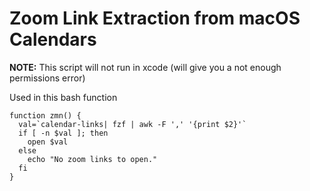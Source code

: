# Zoom Link Extraction from macOS Calendars

**NOTE:** This script will not run in xcode (will give you a not enough permissions error)

Used in this bash function

```shell
function zmn() {
  val=`calendar-links| fzf | awk -F ',' '{print $2}'`
  if [ -n $val ]; then
    open $val
  else
    echo "No zoom links to open."
  fi
}
```
